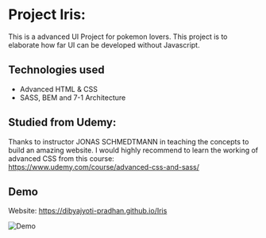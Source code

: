 # Project Iris:

This is a advanced UI Project for pokemon lovers. This project is to elaborate how far UI can be developed without Javascript.

## Technologies used

- Advanced HTML & CSS
- SASS, BEM and 7-1 Architecture

## Studied from Udemy:

Thanks to instructor JONAS SCHMEDTMANN in teaching the concepts to build an amazing website.
I would highly recommend to learn the working of advanced CSS from this course: https://www.udemy.com/course/advanced-css-and-sass/

## Demo

Website: https://dibyajyoti-pradhan.github.io/Iris

![Demo](demo.gif)
